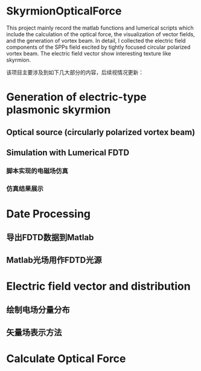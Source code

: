 # SkyrmionOpticalForce
This project mainly record the matlab functions and lumerical scripts which include the calculation of the optical force, the visualization of vector fields, and the generation of vortex beam.
In detail, I collected the electric field components of the SPPs field excited by tightly focused circular polarized vortex beam. The electric field vector show interesting texture like skyrmion.

该项目主要涉及到如下几大部分的内容，后续视情况更新：

# Generation of electric-type plasmonic skyrmion
## Optical source (circularly polarized vortex beam)
## Simulation with Lumerical FDTD
### 脚本实现的电磁场仿真
### 仿真结果展示
# Date Processing
## 导出FDTD数据到Matlab
## Matlab光场用作FDTD光源
# Electric field vector and distribution
## 绘制电场分量分布
## 矢量场表示方法
# Calculate Optical Force
